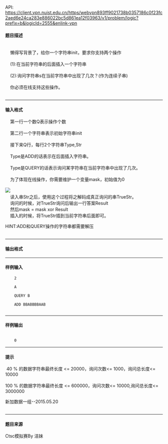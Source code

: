API: https://client.vpn.nuist.edu.cn/https/webvpn893ff9021738b0357186c0f23fc2aed6e24ca283e886022bc5d861ea12f03963/v1/problem/logic?prefix=b&logicId=2555&enlink-vpn

#### 题目描述

    
    懒得写背景了，给你一个字符串init，要求你支持两个操作  
      
    (1):在当前字符串的后面插入一个字符串  
      
    (2):询问字符串s在当前字符串中出现了几次？(作为连续子串)  
      
    你必须在线支持这些操作。  
      

---

#### 输入格式

    第一行一个数Q表示操作个数  
      
    第二行一个字符串表示初始字符串init  
      
    接下来Q行，每行2个字符串Type,Str  
      
    Type是ADD的话表示在后面插入字符串。  
      
    Type是QUERY的话表示询问某字符串在当前字符串中出现了几次。  
      
    为了体现在线操作，你需要维护一个变量mask，初始值为0  
     
![](../file/2555_0.jpg)      
    读入串Str之后，使用这个过程将之解码成真正询问的串TrueStr。  
    询问的时候，对TrueStr询问后输出一行答案Result  
    然后mask = mask xor Result   
    插入的时候，将TrueStr插到当前字符串后面即可。

HINT:ADD和QUERY操作的字符串都需要解压  
   

---

#### 输出格式

---

#### 样例输入
```
    2

    A
 
    QUERY B

    ADD BBABBBBAAB


```

---

#### 样例输出
```
   
    0

```

---

#### 提示

 40 % 的数据字符串最终长度 <= 20000，询问次数<= 1000，询问总长度<= 10000  
      
100 % 的数据字符串最终长度 <= 600000，询问次数<= 10000,询问总长度<= 3000000

新加数据一组--2015.05.20  
     

---

#### 题目来源

Ctsc模拟赛By 洁妹